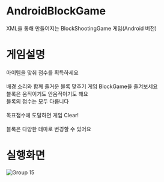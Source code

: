 # AndroidBlockGame
XML을 통해 만들어지는 BlockShootingGame 게임(Android 버전)

# 게임설명

아이템을 맞춰 점수를 획득하세요<br>
<br>
배경 소리와 함께 즐거운 블록 맞추기 게임 BlockGame을 즐겨보세요<br>
블록은 움직이기도 안움직이기도 해요<br>
블록의 점수는 모두 다릅니다<br>
<br>
목표점수에 도달하면 게임 Clear!
<br>
<br>
블록은 다양한 테마로 변경할 수 있어요
<br>

# 실행화면
![Group 15](https://user-images.githubusercontent.com/109158497/236491542-11320c12-cfb6-47f9-84ef-4db213f36784.png)

